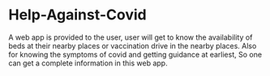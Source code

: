 # Help-Against-Covid
A web app is provided to the user, user will get to know the availability of beds at their nearby places or vaccination drive in the nearby places. Also for knowing the symptoms of covid and getting guidance at earliest, So one can get a complete information in this web app.
